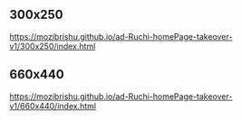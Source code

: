 ## 300x250 
https://mozibrishu.github.io/ad-Ruchi-homePage-takeover-v1/300x250/index.html
## 660x440 
https://mozibrishu.github.io/ad-Ruchi-homePage-takeover-v1/660x440/index.html